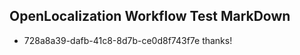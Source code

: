 ## OpenLocalization Workflow Test MarkDown
* 728a8a39-dafb-41c8-8d7b-ce0d8f743f7e thanks!

<!--HONumber=Aug16_HO5-->


